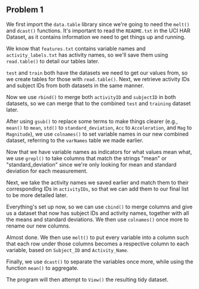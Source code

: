## Problem 1

We first import the `data.table` library since we're going to need the `melt()` and `dcast()` functions.
It's important to read the `README.txt` in the UCI HAR Dataset, as it contains information we need to get things up and running.

We know that `features.txt` contains variable names and `activity_labels.txt` has activity names, so we'll save them using `read.table()` to detail our tables later.

`test` and `train` both have the datasets we need to get our values from, so we create tables for those with `read.table()`. Next, we retrieve activity IDs and subject IDs from both datasets in the same manner.

Now we use `rbind()` to merge both `activityID` and `subjectID` in both datasets, so we can merge that to the combined `test` and `training` dataset later. 

After using `gsub()` to replace some terms to make things clearer (e.g., `mean()` to `mean`, `std()` to `standard_deviation`, `Acc` to `Acceleration`, and `Mag` to `Magnitude`), we use `colnames()` to set variable names in our new combined dataset, referring to the `varNames` table we made earlier.

Now that we have variable names as indicators for what values mean what, we use `grepl()` to take columns that match the strings "mean" or "standard_deviation" since we're only looking for mean and standard deviation for each measurement.

Next, we take the activity names we saved earlier and match them to their corresponding IDs in `activityIDs`, so that we can add them to our final list to be more detailed later.

Everything's set up now, so we can use `cbind()` to merge columns and give us a dataset that now has subject IDs and activity names, together with all the means and standard deviations. We then use `colnames()` once more to rename our new columns.

Almost done. We then use `melt()` to put every variable into a column such that each row under those columns becomes a respective column to each variable, based on `Subject_ID` and `Activity_Name`.

Finally, we use `dcast()` to separate the variables once more, while using the function `mean()` to aggregate.

The program will then attempt to `View()` the resulting tidy dataset.
